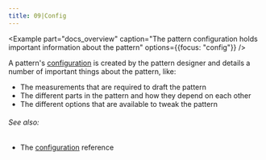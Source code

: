 ```yaml
---
title: 09|Config
---
```


<Example 
  part="docs_overview" 
  caption="The pattern configuration holds important information about the pattern"
  options={{focus: "config"}}
/>

A pattern's [configuration](/reference/config/) is created by the pattern designer
and details a number of important things about the pattern, like:

 - The measurements that are required to draft the pattern
 - The different parts in the pattern and how they depend on each other
 - The different options that are available to tweak the pattern

<Note>

###### See also:

 - The [configuration](/config) reference

</Note>

